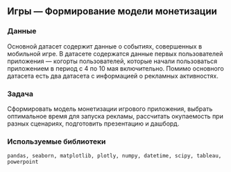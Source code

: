 ## Игры — Формирование модели монетизации
### Данные
Основной датасет содержит данные о событиях, совершенных в мобильной игре.
В датасете содержатся данные первых пользователей приложения — когорты пользователей, которые начали пользоваться приложением в период с 4 по 10 мая включительно.
Помимо основного датасета есть два датасета с информацией о рекламных активностях.
### Задача
Сформировать модель монетизации игрового приложения, выбрать оптимальное время для запуска рекламы, рассчитать окупаемость при разных сценариях, подготовить презентацию и дашборд.
### Используемые библиотеки
``` pandas, seaborn, matplotlib, plotly, numpy, datetime, scipy, tableau, powerpoint ```
